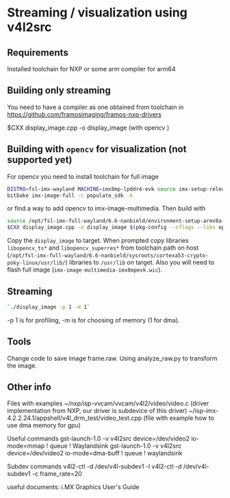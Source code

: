 # Streaming / visualization using v4l2src


## Requirements

Installed toolchain for NXP or some arm compiler for arm64

## Building only streaming

You need to have a compiler as one obtained from toolchain in https://github.com/framosimaging/framos-nxp-drivers 

$CXX display_image.cpp -o display_image
(with opencv )

## Building with `opencv` for visualization (not supported yet)

For opencv you need to install toolchain for full image

``` bash
DISTRO=fsl-imx-wayland MACHINE=imx8mp-lpddr4-evk source imx-setup-release.sh -b build-wayland
bitbake imx-image-full -c populate_sdk -k
```

or find a way to add opencv to imx-image-multimedia. Then build with

``` bash
source /opt/fsl-imx-full-wayland/6.6-nanbield/environment-setup-armv8a-poky-linux # put your toolchain path here
$CXX display_image.cpp -o display_image $(pkg-config --cflags --libs opencv4)
```

Copy the `display_image` to target. When prompted copy libraries `libopencv_ts*` and `libopencv_superres*` from toolchain path on host (`/opt/fsl-imx-full-wayland/6.6-nanbield/sysroots/cortexa53-crypto-poky-linux/usr/lib/`)  libraries to `/usr/lib` on target. Also you will need to flash full image (`imx-image-multimedia-imx8mpevk.wic`).

## Streaming 

``` bash
`./display_image -p 1 -m 1`
```

-p 1 is for profiling, -m is for choosing of memory (1 for dma).

## Tools
Change code to save image frame.raw.
Using analyze_raw.py to transform the image.

## Other info

Files with examples
~/nxp/isp-vvcam/vvcam/v4l2/video/video.c (driver implementation from NXP, our driver is subdevice of this driver)
~/isp-imx-4.2.2.24.1/appshell/v4l_drm_test/video_test.cpp (file with example how to use dma memory for gpu)

Useful commands
gst-launch-1.0 -v v4l2src device=/dev/video2 io-mode=mmap ! queue ! Waylandsink
gst-launch-1.0 -v v4l2src device=/dev/video2 io-mode=dma-buff ! queue ! waylandsink

Subdev commands
v4l2-ctl -d /dev/v4l-subdev1 -l
v4l2-ctl -d /dev/v4l-subdev1 -c frame_rate=20

useful documents:
i.MX Graphics User's Guide